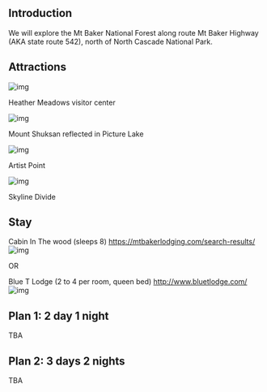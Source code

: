 ## Introduction

We will explore the Mt Baker National Forest along route Mt Baker Highway (AKA state route 542), north of North Cascade National Park.


## Attractions

![img](https://github.com/HenryGau/SeattleWAHangoutPlan/raw/master/img/Heather_Meadows.jpg)

Heather Meadows visitor center

![img](https://github.com/HenryGau/SeattleWAHangoutPlan/raw/master/img/MtBaker_PictureLake.jpg)

Mount Shuksan reflected in Picture Lake

![img](https://github.com/HenryGau/SeattleWAHangoutPlan/raw/master/img/MtBaker_ArtistPoint.jpg)

Artist Point

![img](https://github.com/HenryGau/SeattleWAHangoutPlan/raw/master/img/MtBaker_SkylineDivide.jpeg)

Skyline Divide

## Stay

Cabin In The wood (sleeps 8)
https://mtbakerlodging.com/search-results/
![img](https://github.com/HenryGau/SeattleWAHangoutPlan/raw/master/img/MtBaker_CabinSleeps8.jpeg)

OR

Blue T Lodge (2 to 4 per room, queen bed)
http://www.bluetlodge.com/
![img](https://github.com/HenryGau/SeattleWAHangoutPlan/raw/master/img/MtBaker_BlueTLodge.jpg)

## Plan 1: 2 day 1 night

TBA

## Plan 2: 3 days 2 nights

TBA





